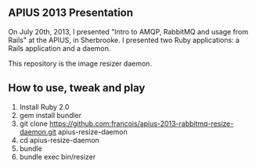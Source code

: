 APIUS 2013 Presentation
-----------------------

On July 20th, 2013, I presented "Intro to AMQP, RabbitMQ and usage from Rails" at the APIUS, in Sherbrooke. I presented two Ruby applications: a Rails application and a daemon.

This repository is the image resizer daemon.

How to use, tweak and play
--------------------------

1. Install Ruby 2.0
2. gem install bundler
3. git clone https://github.com:francois/apius-2013-rabbitmq-resize-daemon.git apius-resize-daemon
4. cd apius-resize-daemon
5. bundle
6. bundle exec bin/resizer
